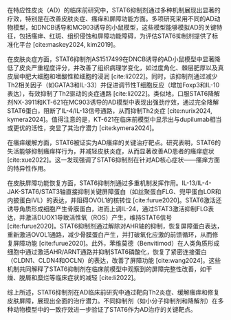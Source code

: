在特应性皮炎（AD）的临床前研究中，STAT6抑制剂通过多种机制展现出显著的疗效，特别是在改善皮肤炎症、瘙痒和屏障功能方面。多项研究采用不同的AD动物模型，如DNCB诱导和MC903诱导的小鼠模型，这些模型能够模拟AD的关键特征，包括瘙痒、红斑、组织侵蚀和屏障功能障碍，为评估STAT6抑制剂提供了标准化平台 [cite:maskey2024, kim2019]。

在皮肤炎症方面，STAT6抑制剂AS1517499在DNCB诱导的AD小鼠模型中显著降低了皮炎严重程度评分，并改善了组织病理学变化，如过度角化、棘层肥厚以及真皮层中肥大细胞和嗜酸性粒细胞的浸润 [cite:li2022]。同时，该抑制剂通过减少Th2相关因子（如GATA3和IL-33）并促进调节性T细胞反应（增加Foxp3和IL-10表达），有效抑制了Th2驱动的炎症通路 [cite:li2022]。类似地，口服STAT6降解剂NX-3911和KT-621在MC903诱导的AD模型中表现出强劲疗效，通过完全降解STAT6蛋白，阻断了IL-4/IL-13信号通路，从而抑制Th2炎症 [cite:nurix2024, kymera2024]。值得注意的是，KT-621在临床前模型中显示出与dupilumab相当或更优的活性，突显了其治疗潜力 [cite:kymera2024]。

在瘙痒缓解方面，STAT6被证实为AD瘙痒的关键治疗靶点。研究表明，STAT6的失活能够抑制瘙痒样行为，并减轻皮肤炎症，从而显著改善AD患者的瘙痒症状 [cite:xue2022]。这一发现强调了STAT6抑制剂在针对AD核心症状——瘙痒方面的特异性作用。

在皮肤屏障功能恢复方面，STAT6抑制剂通过多重机制发挥作用。IL-13/IL-4-JAK-STAT6/STAT3轴直接抑制关键屏障蛋白（如丝聚蛋白FLG、兜甲蛋白LOR和内披蛋白IVL）的表达，并阻碍OVOL1的核转位 [cite:furue2020]。STAT6激活还诱导角质形成细胞产生骨膜蛋白，进而上调IL-24，通过STAT3激活抑制FLG表达，并激活DUOX1导致活性氧（ROS）产生，维持STAT6信号 [cite:furue2020]。STAT6抑制剂通过解除对AHR轴的抑制，恢复屏障蛋白表达，重新激活OVOL1通路，减少骨膜蛋白产生，并打破氧化应激的前馈循环，从而修复屏障功能 [cite:furue2020]。此外，苯维莫德（Benvitimod）在人类角质形成细胞中通过激活AHR/ARNT通路并抑制STAT6磷酸化，恢复了紧密连接蛋白（CLDN1、CLDN4和OCLN）的表达，改善了屏障功能 [cite:wang2024]。这些机制共同解释了STAT6抑制剂在临床前模型中观察到的屏障完整性改善，如干燥、脱屑和糜烂等临床症状的减轻 [cite:li2022]。

综上所述，STAT6抑制剂在AD临床前研究中通过靶向Th2炎症、缓解瘙痒和修复皮肤屏障，展现出全面的治疗潜力。不同抑制剂（如小分子抑制剂和降解剂）在多种动物模型中的一致疗效进一步验证了STAT6作为AD治疗的关键靶点。